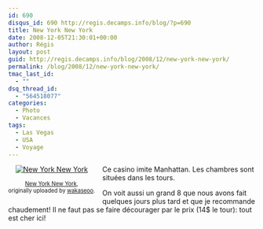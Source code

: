 ```yaml
---
id: 690
disqus_id: 690 http://regis.decamps.info/blog/?p=690
title: New York New York
date: 2008-12-05T21:30:01+00:00
author: Régis
layout: post
guid: http://regis.decamps.info/blog/2008/12/new-york-new-york/
permalink: /blog/2008/12/new-york-new-york/
tmac_last_id:
  - ""
dsq_thread_id:
  - "564518077"
categories:
  - Photo
  - Vacances
tags:
  - Las Vegas
  - USA
  - Voyage
---
```

<div style="float: left; text-align: center; margin-right: 15px; margin-bottom: 15px;">
  <a href="http://www.flickr.com/photos/wakaseoo/3096159182/" title="photo sharing"><img src="http://farm4.static.flickr.com/3067/3096159182_ced7c577fd_t.jpg" alt="New York New York" /></a><br /> <span style="font-size: 0.8em; margin-top: 0px;"><br /> <a href="http://www.flickr.com/photos/wakaseoo/3096159182/">New York New York</a>,<br /> originally uploaded by <a href="http://www.flickr.com/people/wakaseoo/">wakaseoo</a>.<br /> </span>
</div>

Ce casino imite Manhattan. Les chambres sont situées dans les tours.

On voit aussi un grand 8 que nous avons fait quelques jours plus tard et que je recommande chaudement! Il ne faut pas se faire décourager par le prix (14$ le tour): tout est cher ici!
  
<br clear="all" />

